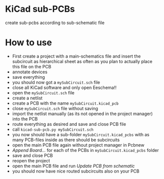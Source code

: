 KiCad sub-PCBs
==========
create sub-pcbs according to sub-schematic file

How to use
==========
* First create a project with a main-schematics file and insert the subcircuit as hierarchical sheet as often as you plan to actually place this file on the PCB
* annotate devices
* save everything
* you should now got a `mySubCircuit.sch` file
* close all KiCad software and only open Eeschema!!
* open the `mySubCircuit.sch` file
* create a netlist
* create a PCB with the name `mySubCircuit.kicad_pcb`
* close `mySubCircuit.sch` file without saving
* import the netlist manually (as its not opened in the project manager) into the PCB
* route everything as desired and save and close PCB file
* call `kicad-sub-pcb.py mySubCircuit.sch`
* you now should have a sub-folder `mySubCircuit.kicad_pcbs` with as many PCB-files inside as there should be subcircuits
* open the main PCB file again without project manager in Pcbnew
* *Append Board...* for each of the PCBs in `mySubCircuit.kicad_pcbs` folder
* save and close PCB
* reopen the project
* open the main PCB file and run *Update PCB from schematic*
* you should now have nice routed subcircuits also on your PCB
